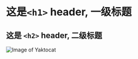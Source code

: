 # 这是`<h1>` header, 一级标题
## 这是 `<h2>` header, 二级标题

![Image of Yaktocat](https://octodex.github.com/images/yaktocat.png)
